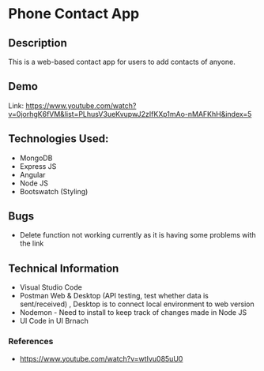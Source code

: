 
# Phone Contact App

## Description
This is a web-based contact app for users to add contacts of anyone.

## Demo
Link: https://www.youtube.com/watch?v=0jorhgK6fVM&list=PLhusV3ueKvupwJ2zIfKXp1mAo-nMAFKhH&index=5


## Technologies Used:
* MongoDB
* Express JS
* Angular
* Node JS
* Bootswatch (Styling)


## Bugs
* Delete function not working currently as it is having some problems with the link


## Technical Information
* Visual Studio Code
* Postman Web & Desktop (API testing, test whether data is sent/received) , Desktop is to connect local environment to web version
* Nodemon - Need to install to keep track of changes made in Node JS
* UI Code in UI Brnach

### References
* https://www.youtube.com/watch?v=wtIvu085uU0
